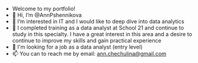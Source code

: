 - Welcome to my portfolio!
- 👋 Hi, I’m @AnnPshennikova
- 👀 I’m interested in IT and I would like to deep dive into data analytics
- 🌱 I completed training as a data analyst at School 21 and continue to study in this specialty. I have a great interest in this area and a desire to continue to improve my skills and gain practical experience
- 💞️ I'm looking for a job as a data analyst (entry level)
- 📫 You can to reach me by email: ann.chechulina@gmail.com

<!---
AnnPshennikova/AnnPshennikova is a ✨ special ✨ repository because its `README.md` (this file) appears on your GitHub profile.
You can click the Preview link to take a look at your changes.
--->
